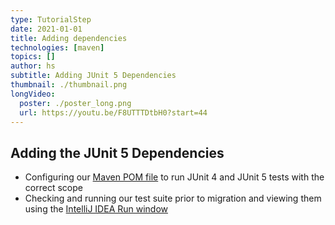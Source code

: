 ```yaml
---
type: TutorialStep
date: 2021-01-01
title: Adding dependencies
technologies: [maven]
topics: []
author: hs
subtitle: Adding JUnit 5 Dependencies
thumbnail: ./thumbnail.png
longVideo:
  poster: ./poster_long.png
  url: https://youtu.be/F8UTTTDtbH0?start=44
---
```


## Adding the JUnit 5 Dependencies
- Configuring our [Maven POM file](https://github.com/JetBrains/intellij-samples/blob/9afc1e77d269e0d4a0cbcf57f9862e9b321f2e68/standard-java/pom.xml) to run JUnit 4 and JUnit 5 tests with the correct scope
- Checking and running our test suite prior to migration and viewing them using the [IntelliJ IDEA Run window](https://www.jetbrains.com/help/idea/run-tool-window.html)